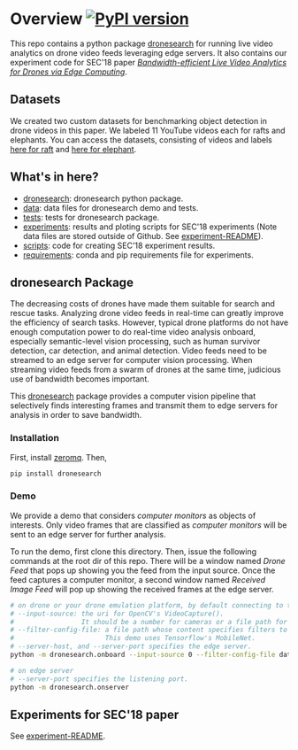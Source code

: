 # Overview [![PyPI version][pypi-image]][pypi]

[pypi-image]: https://badge.fury.io/py/dronesearch.svg
[pypi]: https://pypi.org/project/dronesearch/

This repo contains a python package [dronesearch](dronesearch) for running live
video analytics on drone video feeds leveraging edge servers. It also contains
our experiment code for SEC'18 paper _[Bandwidth-efficient Live Video Analytics
for Drones via Edge Computing](https://ieeexplore.ieee.org/document/8567664)_.

## Datasets

We created two custom datasets for benchmarking object detection in drone videos in this paper. 
We labeled 11 YouTube videos each for rafts and elephants. 
You can access the datasets, consisting of videos and labels [here for raft](http://storage.cmusatyalab.org/drone2018/raft.zip)
and [here for elephant](http://storage.cmusatyalab.org/drone2018/elephant.zip).

## What's in here?

- [dronesearch](dronesearch): dronesearch python package.
- [data](data): data files for dronesearch demo and tests.
- [tests](tests): tests for dronesearch package.
- [experiments](experiments): results and ploting scripts for SEC'18 experiments (Note data files are stored outside of Github. See [experiment-README](experiment-README.md)).
- [scripts](scripts): code for creating SEC'18 experiment results.
- [requirements](requirements): conda and pip requirements file for experiments.

## dronesearch Package

The decreasing costs of drones have made them suitable for search and rescue
tasks. Analyzing drone video feeds in real-time can greatly improve the
efficiency of search tasks. However, typical drone platforms do not have enough
computation power to do real-time video analysis onboard, especially
semantic-level vision processing, such as human survivor detection, car
detection, and animal detection. Video feeds need to be streamed to an edge
server for computer vision processing. When streaming video feeds from a swarm
of drones at the same time, judicious use of bandwidth becomes important.

This [dronesearch](dronesearch) package provides a computer vision pipeline that
selectively finds interesting frames and transmit them to edge servers for
analysis in order to save bandwidth.

### Installation

First, install [zeromq](https://zeromq.org/download/). Then,

```bash
pip install dronesearch
```

### Demo

We provide a demo that considers _computer monitors_ as objects of interests.
Only video frames that are classified as _computer monitors_ will be sent to an
edge server for further analysis.

To run the demo, first clone this directory. Then, issue the following commands
at the root dir of this repo. There will be a window named _Drone Feed_ that
pops up showing you the feed from the input source. Once the feed captures a
computer monitor, a second window named _Received Image Feed_ will pop up
showing the received frames at the edge server.

```bash
# on drone or your drone emulation platform, by default connecting to tcp://localhost:9000
# --input-source: the uri for OpenCV's VideoCapture().
#                 It should be a number for cameras or a file path for videos.
# --filter-config-file: a file path whose content specifies filters to run on the drone.
#                       This demo uses Tensorflow's MobileNet.
# --server-host, and --server-port specifies the edge server.
python -m dronesearch.onboard --input-source 0 --filter-config-file data/cfg/filter_config.ini

# on edge server
# --server-port specifies the listening port.
python -m dronesearch.onserver
```

## Experiments for SEC'18 paper

See [experiment-README](experiment-README.md).
